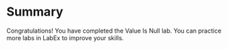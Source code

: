 # Summary

Congratulations! You have completed the Value Is Null lab. You can practice more labs in LabEx to improve your skills.
